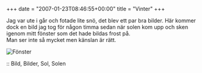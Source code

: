 +++
date = "2007-01-23T08:46:55+00:00"
title = "Vinter"
+++

Jag var ute i går och fotade lite snö, det blev ett par bra bilder. Här kommer dock en bild jag tog för någon timma sedan när solen kom upp och sken igenom mitt fönster som det hade bildas frost på.  
Man ser inte så mycket men känslan är rätt.

<img id="image269" src="/images/2007/01/fonsterjan.jpg" alt="Fönster" />

:: Bild, Bilder, Sol, Solen

<small></small>
